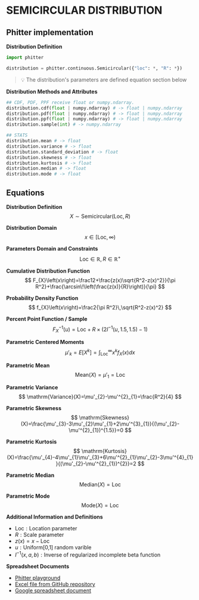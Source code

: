 # SEMICIRCULAR DISTRIBUTION

## Phitter implementation

**Distribution Definition**

```python
import phitter

distribution = phitter.continuous.Semicircular({"loc": *, "R": *})
```

> 💡 The distribution's parameters are defined equation section below

**Distribution Methods and Attributes**

```python
## CDF, PDF, PPF receive float or numpy.ndarray.
distribution.cdf(float | numpy.ndarray) # -> float | numpy.ndarray
distribution.pdf(float | numpy.ndarray) # -> float | numpy.ndarray
distribution.ppf(float | numpy.ndarray) # -> float | numpy.ndarray
distribution.sample(int) # -> numpy.ndarray

## STATS
distribution.mean # -> float
distribution.variance # -> float
distribution.standard_deviation # -> float
distribution.skewness # -> float
distribution.kurtosis # -> float
distribution.median # -> float
distribution.mode # -> float
```

## Equations

**Distribution Definition**
$$ X\sim\mathrm{Semicircular}\left(\text{Loc},R\right) $$

**Distribution Domain**
$$ x\in\left[\text{Loc},\infty\right) $$

**Parameters Domain and Constraints**
$$ \text{Loc}\in\mathbb{R}, R\in\mathbb{R}^{+} $$

**Cumulative Distribution Function**
$$ F_{X}\left(x\right)=\frac12+\frac{z(x)\sqrt{R^2-z(x)^2}}{\pi R^2}+\frac{\arcsin\!\left(\frac{z(x)}{R}\right)}{\pi} $$

**Probability Density Function**
$$ f_{X}\left(x\right)=\frac2{\pi R^2}\,\sqrt{R^2-z(x)^2} $$

**Percent Point Function / Sample**
$$ F^{-1}_{X}\left(u\right)=\text{Loc}+R\times (2I^{-1}\left(u,1.5,1.5\right)-1) $$

**Parametric Centered Moments**
$$ \mu'_{k}=E[X^k]=\int_{\text{Loc}}^{\infty }x^{k}f_{X}\left(x\right)dx $$

**Parametric Mean**
$$ \mathrm{Mean}(X)=\mu'_{1}=\text{Loc} $$

**Parametric Variance**
$$ \mathrm{Variance}(X)=\mu'_{2}-\mu'^{2}_{1}=\frac{R^2}{4} $$

**Parametric Skewness**
$$ \mathrm{Skewness}(X)=\frac{\mu'_{3}-3\mu'_{2}\mu'_{1}+2\mu'^{3}_{1}}{(\mu'_{2}-\mu'^{2}_{1})^{1.5}}=0 $$

**Parametric Kurtosis**
$$ \mathrm{Kurtosis}(X)=\frac{\mu'_{4}-4\mu'_{1}\mu'_{3}+6\mu'^{2}_{1}\mu'_{2}-3\mu'^{4}_{1}}{(\mu'_{2}-\mu'^{2}_{1})^{2}}=2 $$

**Parametric Median**
$$ \mathrm{Median}(X)=\text{Loc} $$

**Parametric Mode**
$$ \mathrm{Mode}(X)=\text{Loc} $$

**Additional Information and Definitions**
- $\text{Loc}:\text{Location parameter}$
- $R:\text{Scale parameter}$
- $z\left(x\right)= x-\text{Loc}$
- $u:\text{Uniform[0,1] random varible}$
- $I^{-1}\left(x,a,b\right):\text{Inverse of regularized incomplete beta function}$

**Spreadsheet Documents**

-   [Phitter playground](https://phitter.io/distributions/continuous/semicircular)
-   [Excel file from GitHub repository](https://github.com/phitterio/phitter-files/blob/main/continuous/semicircular.xlsx)
-   [Google spreadsheet document](https://docs.google.com/spreadsheets/d/195c9VbAKtvEndJKnFp52TrENYK2iytMzIXLMKFAGgx4)
    